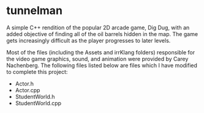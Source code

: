 # tunnelman
A simple C++ rendition of the popular 2D arcade game, Dig Dug, with an added objective of finding all of the oil barrels hidden in the map. The game gets increasingly difficult as the player progresses to later levels. 

Most of the files (including the Assets and irrKlang folders) responsible for the video game graphics, sound, and animation were provided by Carey Nachenberg. The following files listed below are files which I have modified to complete this project:
- Actor.h
- Actor.cpp
- StudentWorld.h
- StudentWorld.cpp
